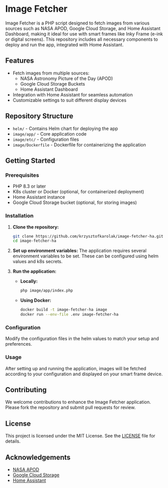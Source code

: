 # Image Fetcher

Image Fetcher is a PHP script designed to fetch images from various sources such as NASA APOD, Google Cloud Storage, and Home Assistant Dashboard, making it ideal for use with smart frames like Inky Frame (e-ink or digital screens). This repository includes all necessary components to deploy and run the app, integrated with Home Assistant.

## Features

- Fetch images from multiple sources:
  - NASA Astronomy Picture of the Day (APOD)
  - Google Cloud Storage Buckets
  - Home Assistant Dashboard
- Integration with Home Assistant for seamless automation
- Customizable settings to suit different display devices

## Repository Structure

- `helm/` - Contains Helm chart for deploying the app
- `image/app/` - Core application code
- `image/etc/` - Configuration files
- `image/Dockerfile` - Dockerfile for containerizing the application

## Getting Started

### Prerequisites

- PHP 8.3 or later
- K8s cluster or Docker (optional, for containerized deployment)
- Home Assistant instance
- Google Cloud Storage bucket (optional, for storing images)

### Installation

1. **Clone the repository:**
   ```sh
   git clone https://github.com/krzysztofkarolak/image-fetcher-ha.git
   cd image-fetcher-ha

2. **Set up environment variables:**
   The application requires several environment variables to be set. These can be configured using helm values and k8s secrets.

3. **Run the application:**
   - **Locally:**
     ```sh
     php image/app/index.php
     ```
   - **Using Docker:**
     ```sh
     docker build -t image-fetcher-ha image
     docker run --env-file .env image-fetcher-ha
     ```

### Configuration

Modify the configuration files in the helm values to match your setup and preferences.

### Usage

After setting up and running the application, images will be fetched according to your configuration and displayed on your smart frame device.

## Contributing

We welcome contributions to enhance the Image Fetcher application. Please fork the repository and submit pull requests for review.

## License

This project is licensed under the MIT License. See the [LICENSE](LICENSE) file for details.

## Acknowledgements

- [NASA APOD](https://apod.nasa.gov/apod/astropix.html)
- [Google Cloud Storage](https://cloud.google.com/storage)
- [Home Assistant](https://www.home-assistant.io/)
